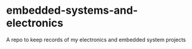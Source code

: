 # embedded-systems-and-electronics
A repo to keep records of my electronics and embedded system projects
